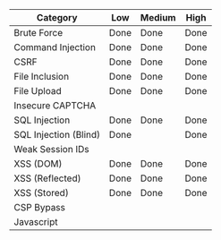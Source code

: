 Category | Low | Medium | High
-|-|-|-
Brute Force | Done | Done | Done
Command Injection| Done | Done | Done
CSRF| Done | Done | Done
File Inclusion| Done | Done | Done
File Upload | Done | Done | Done
Insecure CAPTCHA|
SQL Injection|Done | Done | Done
SQL Injection (Blind) | Done | | Done 
Weak Session IDs |
XSS (DOM) | Done | Done | Done
XSS (Reflected) | Done | Done | Done
XSS (Stored) | Done | Done | Done
CSP Bypass |
Javascript | 

